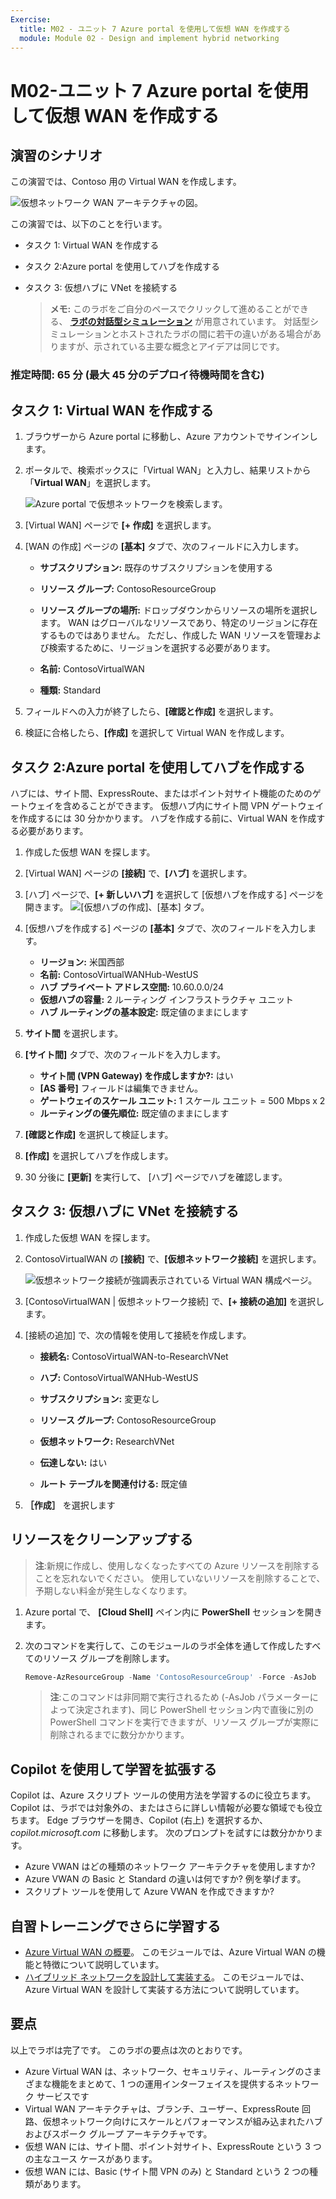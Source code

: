 ```yaml
---
Exercise:
  title: M02 - ユニット 7 Azure portal を使用して仮想 WAN を作成する
  module: Module 02 - Design and implement hybrid networking
---
```


# M02-ユニット 7 Azure portal を使用して仮想 WAN を作成する

## 演習のシナリオ

この演習では、Contoso 用の Virtual WAN を作成します。

![仮想ネットワーク WAN アーキテクチャの図。](../media/7-exercise-create-virtual-wan-by-using-azure-portal.png)

この演習では、以下のことを行います。

+ タスク 1: Virtual WAN を作成する
+ タスク 2:Azure portal を使用してハブを作成する
+ タスク 3: 仮想ハブに VNet を接続する


   >**メモ:** このラボをご自分のペースでクリックして進めることができる、 **[ラボの対話型シミュレーション](https://mslabs.cloudguides.com/guides/AZ-700%20Lab%20Simulation%20-%20Create%20a%20virtual%20WAN%20using%20the%20Azure%20portal)** が用意されています。 対話型シミュレーションとホストされたラボの間に若干の違いがある場合がありますが、示されている主要な概念とアイデアは同じです。

### 推定時間: 65 分 (最大 45 分のデプロイ待機時間を含む)

## タスク 1: Virtual WAN を作成する

1. ブラウザーから Azure portal に移動し、Azure アカウントでサインインします。

1. ポータルで、検索ボックスに「Virtual WAN」と入力し、結果リストから「**Virtual WAN**」を選択します。

   ![Azure portal で仮想ネットワークを検索します。](../media/search-for-virtual-wan.png)

1. [Virtual WAN] ページで **[+ 作成]** を選択します。

1. [WAN の作成] ページの **[基本]** タブで、次のフィールドに入力します。

   + **サブスクリプション:** 既存のサブスクリプションを使用する

   + **リソース グループ:** ContosoResourceGroup

   + **リソース グループの場所:** ドロップダウンからリソースの場所を選択します。 WAN はグローバルなリソースであり、特定のリージョンに存在するものではありません。 ただし、作成した WAN リソースを管理および検索するために、リージョンを選択する必要があります。

   + **名前:** ContosoVirtualWAN

   + **種類:** Standard

1. フィールドへの入力が終了したら、**[確認と作成]** を選択します。

1. 検証に合格したら、**[作成]** を選択して Virtual WAN を作成します。

## タスク 2:Azure portal を使用してハブを作成する

ハブには、サイト間、ExpressRoute、またはポイント対サイト機能のためのゲートウェイを含めることができます。 仮想ハブ内にサイト間 VPN ゲートウェイを作成するには 30 分かかります。 ハブを作成する前に、Virtual WAN を作成する必要があります。

1. 作成した仮想 WAN を探します。
   
1. [Virtual WAN] ページの **[接続]** で、**[ハブ]** を選択します。

1. [ハブ] ページで、**[+ 新しいハブ]** を選択して [仮想ハブを作成する] ページを開きます。
   ![[仮想ハブの作成]、[基本] タブ。](../media/create-vwan-hub.png)

1. [仮想ハブを作成する] ページの **[基本]** タブで、次のフィールドを入力します。
   + **リージョン:** 米国西部
   + **名前:** ContosoVirtualWANHub-WestUS
   + **ハブ プライベート アドレス空間:** 10.60.0.0/24
   + **仮想ハブの容量:** 2 ルーティング インフラストラクチャ ユニット
   + **ハブ ルーティングの基本設定:** 既定値のままにします

1. **サイト間** を選択します。

1. **[サイト間]** タブで、次のフィールドを入力します。
   + **サイト間 (VPN Gateway) を作成しますか?:** はい
   + **[AS 番号]** フィールドは編集できません。
   + **ゲートウェイのスケール ユニット:** 1 スケール ユニット = 500 Mbps x 2
   + **ルーティングの優先順位:** 既定値のままにします

1. **[確認と作成]** を選択して検証します。

1. **[作成]** を選択してハブを作成します。

1. 30 分後に **[更新]** を実行して、 [ハブ] ページでハブを確認します。

## タスク 3: 仮想ハブに VNet を接続する

1. 作成した仮想 WAN を探します。

1. ContosoVirtualWAN の **[接続]** で、**[仮想ネットワーク接続]** を選択します。

   ![仮想ネットワーク接続が強調表示されている Virtual WAN 構成ページ。](../media/connect-vnet-to-virtual-hub.png)

1. [ContosoVirtualWAN | 仮想ネットワーク接続] で、**[+ 接続の追加]** を選択します。

1. [接続の追加] で、次の情報を使用して接続を作成します。

   + **接続名:** ContosoVirtualWAN-to-ResearchVNet

   + **ハブ:** ContosoVirtualWANHub-WestUS

   + **サブスクリプション:** 変更なし

   + **リソース グループ:** ContosoResourceGroup

   + **仮想ネットワーク:** ResearchVNet

   + **伝達しない:** はい

   + **ルート テーブルを関連付ける:** 既定値

1. **［作成］** を選択します

## リソースをクリーンアップする

   >**注**:新規に作成し、使用しなくなったすべての Azure リソースを削除することを忘れないでください。 使用していないリソースを削除することで、予期しない料金が発生しなくなります。

1. Azure portal で、 **[Cloud Shell]** ペイン内に **PowerShell** セッションを開きます。

1. 次のコマンドを実行して、このモジュールのラボ全体を通して作成したすべてのリソース グループを削除します。

   ```powershell
   Remove-AzResourceGroup -Name 'ContosoResourceGroup' -Force -AsJob
   ```

   >**注**:このコマンドは非同期で実行されるため (-AsJob パラメーターによって決定されます)、同じ PowerShell セッション内で直後に別の PowerShell コマンドを実行できますが、リソース グループが実際に削除されるまでに数分かかります。

## Copilot を使用して学習を拡張する

Copilot は、Azure スクリプト ツールの使用方法を学習するのに役立ちます。 Copilot は、ラボでは対象外の、またはさらに詳しい情報が必要な領域でも役立ちます。 Edge ブラウザーを開き、Copilot (右上) を選択するか、*copilot.microsoft.com* に移動します。 次のプロンプトを試すには数分かかります。
+ Azure VWAN はどの種類のネットワーク アーキテクチャを使用しますか?
+ Azure VWAN の Basic と Standard の違いは何ですか? 例を挙げます。
+ スクリプト ツールを使用して Azure VWAN を作成できますか?

## 自習トレーニングでさらに学習する

+ [Azure Virtual WAN の概要](https://learn.microsoft.com/training/modules/introduction-azure-virtual-wan/)。 このモジュールでは、Azure Virtual WAN の機能と特徴について説明しています。 
+ [ハイブリッド ネットワークを設計して実装する](https://learn.microsoft.com/training/modules/design-implement-hybrid-networking/)。 このモジュールでは、Azure Virtual WAN を設計して実装する方法について説明しています。

## 要点

以上でラボは完了です。 このラボの要点は次のとおりです。 

+ Azure Virtual WAN は、ネットワーク、セキュリティ、ルーティングのさまざまな機能をまとめて、1 つの運用インターフェイスを提供するネットワーク サービスです
+ Virtual WAN アーキテクチャは、ブランチ、ユーザー、ExpressRoute 回路、仮想ネットワーク向けにスケールとパフォーマンスが組み込まれたハブおよびスポーク グループ アーキテクチャです。
+ 仮想 WAN には、サイト間、ポイント対サイト、ExpressRoute という 3 つの主なユース ケースがあります。 
+ 仮想 WAN には、Basic (サイト間 VPN のみ) と Standard という 2 つの種類があります。









